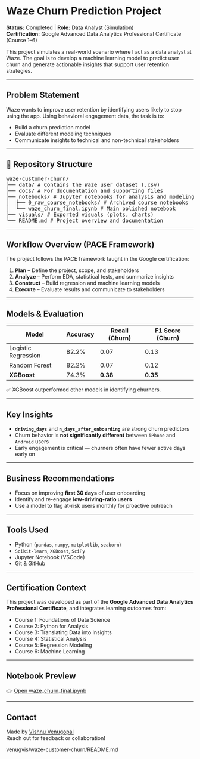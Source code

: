 # Waze Churn Prediction Project

**Status:** Completed | **Role:** Data Analyst (Simulation)  
**Certification:** Google Advanced Data Analytics Professional Certificate (Course 1–6)

This project simulates a real-world scenario where I act as a data analyst at Waze. The goal is to develop a machine learning model to predict user churn and generate actionable insights that support user retention strategies.

---

## Problem Statement

Waze wants to improve user retention by identifying users likely to stop using the app. Using behavioral engagement data, the task is to:

- Build a churn prediction model
- Evaluate different modeling techniques
- Communicate insights to technical and non-technical stakeholders

---
 ## 📁 Repository Structure
<pre lang="markdown">
waze-customer-churn/
├── data/ # Contains the Waze user dataset (.csv)
├── docs/ # For documentation and supporting files
├── notebooks/ # Jupyter notebooks for analysis and modeling
│  ├── 0_raw_course_notebooks/ # Archived course notebooks
│  └── waze_churn_final.ipynb # Main polished notebook
├── visuals/ # Exported visuals (plots, charts)
└── README.md # Project overview and documentation
</pre>

---

## Workflow Overview (PACE Framework)

The project follows the PACE framework taught in the Google certification:

1. **Plan** – Define the project, scope, and stakeholders
2. **Analyze** – Perform EDA, statistical tests, and summarize insights
3. **Construct** – Build regression and machine learning models
4. **Execute** – Evaluate results and communicate to stakeholders

---

## Models & Evaluation

| Model              | Accuracy | Recall (Churn) | F1 Score (Churn) |
|-------------------|----------|----------------|------------------|
| Logistic Regression | 82.2%    | 0.07           | 0.13             |
| Random Forest       | 82.2%    | 0.07           | 0.12             |
| **XGBoost**         | 74.3%    | **0.38**       | **0.35**         |

✅ XGBoost outperformed other models in identifying churners.

---

## Key Insights

- **`driving_days`** and **`n_days_after_onboarding`** are strong churn predictors
- Churn behavior is **not significantly different** between `iPhone` and `Android` users
- Early engagement is critical — churners often have fewer active days early on

---

## Business Recommendations

- Focus on improving **first 30 days** of user onboarding
- Identify and re-engage **low-driving-ratio users**
- Use a model to flag at-risk users monthly for proactive outreach

---

## Tools Used

- Python (`pandas`, `numpy`, `matplotlib`, `seaborn`)
- `Scikit-learn`, `XGBoost`, `SciPy`
- Jupyter Notebook (VSCode)
- Git & GitHub

---

## Certification Context

This project was developed as part of the **Google Advanced Data Analytics Professional Certificate**, and integrates learning outcomes from:

- Course 1: Foundations of Data Science  
- Course 2: Python for Analysis  
- Course 3: Translating Data into Insights  
- Course 4: Statistical Analysis  
- Course 5: Regression Modeling  
- Course 6: Machine Learning

---

## Notebook Preview

👉 [Open waze_churn_final.ipynb](https://github.com/venugvis/waze-customer-churn/blob/main/notebooks/waze_churn_final.ipynb)

---

## Contact

Made by [Vishnu Venugopal](https://www.linkedin.com/in/venugvis)  
Reach out for feedback or collaboration!

venugvis/waze-customer-churn/README.md
